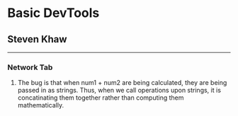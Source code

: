 # Basic DevTools
## Steven Khaw
<hr>

### Network Tab
1. The bug is that when num1 + num2 are being calculated, they are being passed in as strings. Thus, when we call operations upon strings, it is concatinating them together rather than computing them mathematically.
